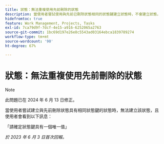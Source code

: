 ```yaml
---
title: 狀態：無法重複使用先前刪除的狀態
description: 當使用者嘗試使用與先前已刪除狀態相同的狀態鍵建立狀態時，不會建立狀態，且使用者會看到一則訊息。
hidefromtoc: true
feature: Work Management, Projects, Tasks
exl-id: 7ca79d9f-7dcf-4e15-a916-6252065a2763
source-git-commit: 1bc69d197e26e8c5543ad03164ebca1839789274
workflow-type: tm+mt
source-wordcount: '90'
ht-degree: 67%

---
```


# 狀態：無法重複使用先前刪除的狀態

>[!NOTE]
>
>此問題已在 2024 年 6 月 13 日修正。

當使用者嘗試建立與先前刪除狀態具有相同狀態鍵的狀態時，無法建立該狀態，且使用者會看到以下訊息：

「請確定狀態鍵具有一個唯一值」

_於 2023 年 6 月 3 日首次回報。_
